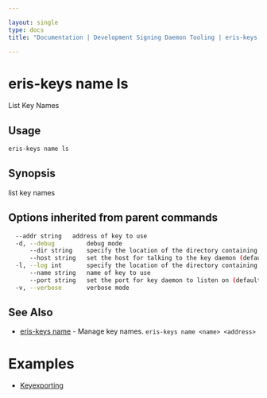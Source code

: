 ```yaml
---

layout: single
type: docs
title: "Documentation | Development Signing Daemon Tooling | eris-keys name ls"

---
```


# eris-keys name ls

List Key Names

## Usage

```bash
eris-keys name ls
```

## Synopsis

list key names




## Options inherited from parent commands

```bash
  --addr string   address of key to use
  -d, --debug         debug mode
      --dir string    specify the location of the directory containing key files (default "/home/coda/.eris/keys")
      --host string   set the host for talking to the key daemon (default "localhost")
  -l, --log int       specify the location of the directory containing key files
      --name string   name of key to use
      --port string   set the port for key daemon to listen on (default "4767")
  -v, --verbose       verbose mode
```



## See Also

* [eris-keys name](/docs/documentation/keys/0.12.0-rc3/eris-keys_name/) - Manage key names. `eris-keys name <name> <address>`




# Examples

* [Keyexporting](/docs/documentation/keys/0.12.0-rc3/examples/keyexporting/)




